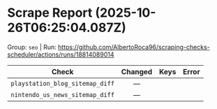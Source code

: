 # Scrape Report (2025-10-26T06:25:04.087Z)

Group: `seo`  |  Run: https://github.com/AlbertoRoca96/scraping-checks-scheduler/actions/runs/18814089014

| Check | Changed | Keys | Error |
|---|:---:|:--|:--|
| `playstation_blog_sitemap_diff` | — |  |  |
| `nintendo_us_news_sitemap_diff` | — |  |  |

